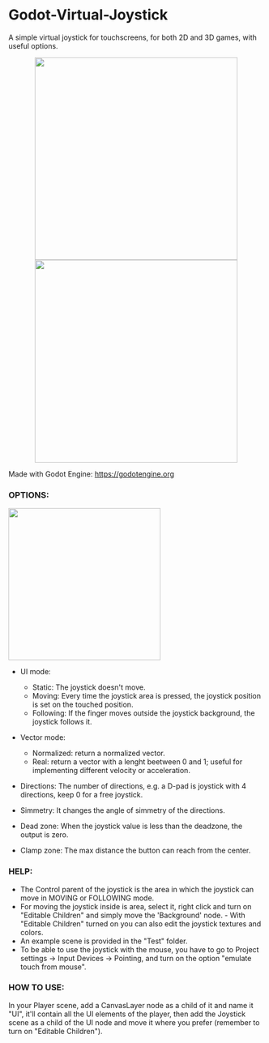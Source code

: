 # Godot-Virtual-Joystick
A simple virtual joystick for touchscreens, for both 2D and 3D games, with useful options.

<p align="center"> 
	<img src="https://raw.githubusercontent.com/MarcoFazioRandom/Godot-Virtual-Joystick/master/preview_icon.png" width="400">
	<img src="https://raw.githubusercontent.com/MarcoFazioRandom/Godot-Virtual-Joystick/master/preview_1.png" width="400">
</p>

Made with Godot Engine: https://godotengine.org

### OPTIONS:  

<img src="https://raw.githubusercontent.com/MarcoFazioRandom/Godot-Virtual-Joystick/master/preview_2.png" width="300">

- UI mode: 
	- Static: The joystick doesn't move. 
	- Moving: Every time the joystick area is pressed, the joystick position is set on the touched position. 
	- Following: If the finger moves outside the joystick background, the joystick follows it.  

- Vector mode: 
	- Normalized: return a normalized vector. 
	- Real: return a vector with a lenght beetween 0 and 1; useful for implementing different velocity or acceleration.  

- Directions: The number of directions, e.g. a D-pad is joystick with 4 directions, keep 0 for a free joystick.  
- Simmetry: It changes the angle of simmetry of the directions.  

- Dead zone: When the joystick value is less than the deadzone, the output is zero.  

- Clamp zone: The max distance the button can reach from the center.  

### HELP:  
- The Control parent of the joystick is the area in which the joystick can move in MOVING or FOLLOWING mode.  
- For moving the joystick inside is area, select it, right click and turn on "Editable Children" and simply move the 'Background' node.  - With "Editable Children" turned on you can also edit the joystick textures and colors.  
- An example scene is provided in the "Test" folder.  
- To be able to use the joystick with the mouse, you have to go to Project settings -> Input Devices -> Pointing, and turn on the option "emulate touch from mouse".  

### HOW TO USE:  
In your Player scene, add a CanvasLayer node as a child of it and name it "UI", it'll contain all the UI elements of the player, then add the Joystick scene as a child of the UI node and move it where you prefer (remember to turn on "Editable Children"). 
